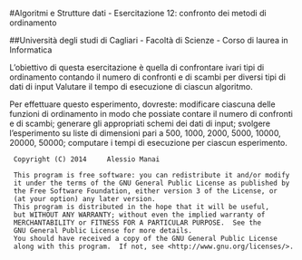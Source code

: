#Algoritmi e Strutture dati - Esercitazione 12: confronto dei metodi di ordinamento

##Università degli studi di Cagliari -  Facoltà di Scienze - Corso di laurea in Informatica

L’obiettivo di questa esercitazione è quella di confrontare ivari tipi di ordinamento contando il numero di confronti e di scambi per diversi tipi di dati di input Valutare il tempo di esecuzione di ciascun algoritmo.

Per effettuare questo esperimento, dovreste:
modificare ciascuna delle funzioni di ordinamento in modo
che possiate contare il numero di confronti e di scambi;
generare gli appropriati schemi dei dati di input;
svolgere l’esperimento su liste di dimensioni pari a 500,
1000, 2000, 5000, 10000, 20000, 50000;
computare i tempi di esecuzione per ciascun esperimento.


 
     Copyright (C) 2014		Alessio Manai

     This program is free software: you can redistribute it and/or modify
     it under the terms of the GNU General Public License as published by
     the Free Software Foundation, either version 3 of the License, or
     (at your option) any later version.
     This program is distributed in the hope that it will be useful,
     but WITHOUT ANY WARRANTY; without even the implied warranty of
     MERCHANTABILITY or FITNESS FOR A PARTICULAR PURPOSE.  See the
     GNU General Public License for more details.
     You should have received a copy of the GNU General Public License
     along with this program.  If not, see <http://www.gnu.org/licenses/>.
 